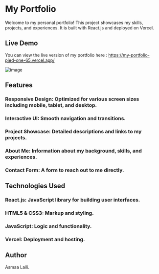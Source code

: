 # My Portfolio

Welcome to my personal portfolio! This project showcases my skills, projects, and experiences. It is built with React.js and deployed on Vercel.


## Live Demo
You can view the live version of my portfolio here : https://my-portfolio-pied-one-65.vercel.app/

![image](https://github.com/A-laili/My-Portfolio/assets/147451080/15a979a8-ee8e-4cf0-bc69-c78a312b4b2c)


## Features
### Responsive Design: Optimized for various screen sizes including mobile, tablet, and desktop.
### Interactive UI: Smooth navigation and transitions.
### Project Showcase: Detailed descriptions and links to my projects.
### About Me: Information about my background, skills, and experiences.
### Contact Form: A form to reach out to me directly.


## Technologies Used

### React.js: JavaScript library for building user interfaces.
### HTML5 & CSS3: Markup and styling.
### JavaScript: Logic and functionality.
### Vercel: Deployment and hosting.



## Author
Asmaa Laili.
